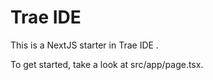 # Trae IDE
This is a NextJS starter in Trae IDE .

To get started, take a look at src/app/page.tsx.
